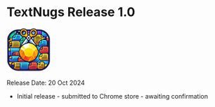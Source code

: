 # TextNugs Release 1.0

<img src="../icons/textnugs256.png" alt="TextNugs" width="100px" height="100px"></td>

Release Date: 20 Oct 2024

- Initial release - submitted to Chrome store - awaiting confirmation
